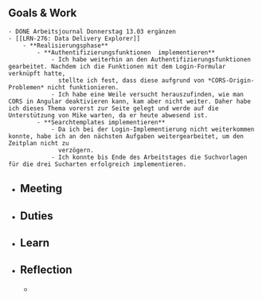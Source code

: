 ## Goals & Work
	- DONE Arbeitsjournal Donnerstag 13.03 ergänzen
	- [[LRN-276: Data Delivery Explorer]]
		- **Realisierungsphase**
			- **Authentifizierungsfunktionen  implementieren**
				- Ich habe weiterhin an den Authentifizierungsfunktionen gearbeitet. Nachdem ich die Funktionen mit dem Login-Formular verknüpft hatte, 
				  stellte ich fest, dass diese aufgrund von *CORS-Origin-Problemen* nicht funktionieren.
				- Ich habe eine Weile versucht herauszufinden, wie man CORS in Angular deaktivieren kann, kam aber nicht weiter. Daher habe ich dieses Thema vorerst zur Seite gelegt und werde auf die Unterstützung von Mike warten, da er heute abwesend ist.
			- **Searchtemplates implementieren**
				- Da ich bei der Login-Implementierung nicht weiterkommen konnte, habe ich an den nächsten Aufgaben weitergearbeitet, um den Zeitplan nicht zu 
				  verzögern.
				- Ich konnte bis Ende des Arbeitstages die Suchvorlagen für die drei Sucharten erfolgreich implementieren.
- ## Meeting
- ## Duties
- ## Learn
- ## Reflection
	-